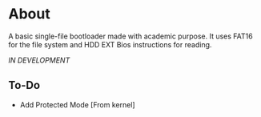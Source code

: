 # About
A basic single-file bootloader made with academic purpose. It uses FAT16 for the file system and HDD EXT Bios instructions for reading.

*IN DEVELOPMENT*

## To-Do
- Add Protected Mode [From kernel]